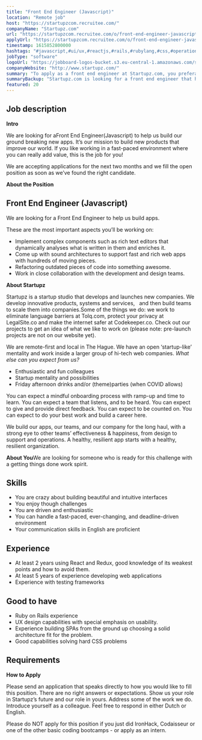```yaml
---
title: "Front End Engineer (Javascript)"
location: "Remote job"
host: "https://startupzcom.recruitee.com/"
companyName: "Startupz.com"
url: "https://startupzcom.recruitee.com/o/front-end-engineer-javascript-4"
applyUrl: "https://startupzcom.recruitee.com/o/front-end-engineer-javascript-4/c/new"
timestamp: 1615852800000
hashtags: "#javascript,#ui/ux,#reactjs,#rails,#rubylang,#css,#operations,#English,#Dutch"
jobType: "software"
logoUrl: "https://jobboard-logos-bucket.s3.eu-central-1.amazonaws.com/startupz-com"
companyWebsite: "http://www.startupz.com/"
summary: "To apply as a front end engineer at Startupz.com, you preferably need to have 5 years of experience developing web applications."
summaryBackup: "Startupz.com is looking for a front end engineer that has experience in: #javascript, #ui/ux, #reactjs."
featured: 20
---
```


## Job description

**Intro**

We are looking for aFront End Engineer(Javascript) to help us build our ground breaking new apps. It’s our mission to build new products that improve our world. If you like working in a fast-paced environment where you can really add value, this is the job for you!

We are accepting applications for the next two months and we fill the open position as soon as we’ve found the right candidate.

**About the Position**

## Front End Engineer (Javascript)

We are looking for a Front End Engineer to help us build apps.

These are the most important aspects you’ll be working on:

*   Implement complex components such as rich text editors that dynamically analyses what is written in them and enriches it.
*   Come up with sound architectures to support fast and rich web apps with hundreds of moving pieces.
*   Refactoring outdated pieces of code into something awesome.
*   Work in close collaboration with the development and design teams.

**About Startupz**

Startupz is a startup studio that develops and launches new companies. We develop innovative products, systems and services,   and then build teams to scale them into companies.Some of the things we do: we work to eliminate language barriers at Tolq.com, protect your privacy at LegalSite.co and make the internet safer at Codekeeper.co. Check out our projects to get an idea of what we like to work on (please note: pre-launch projects are not on our website yet).

We are remote-first and local in The Hague. We have an open ‘startup-like’ mentality and work inside a larger group of hi-tech web companies. _What else can you expect from us?_

*   Enthusiastic and fun colleagues
*   Startup mentality and possibilities
*   Friday afternoon drinks and/or (theme)parties (when COVID allows)

You can expect a mindful onboarding process with ramp-up and time to learn. You can expect a team that listens, and to be heard. You can expect to give and provide direct feedback. You can expect to be counted on. You can expect to do your best work and build a career here.

We build our apps, our teams, and our company for the long haul, with a strong eye to other teams’ effectiveness & happiness, from design to support and operations. A healthy, resilient app starts with a healthy, resilient organization.

**About You**We are looking for someone who is ready for this challenge with a getting things done work spirit.

## Skills

*   You are crazy about building beautiful and intuitive interfaces
*   You enjoy though challenges
*   You are driven and enthusiastic
*   You can handle a fast-paced, ever-changing, and deadline-driven environment
*   Your communication skills in English are proficient

## Experience

*   At least 2 years using React and Redux, good knowledge of its weakest points and how to avoid them.
*   At least 5 years of experience developing web applications
*   Experience with testing frameworks

## Good to have

*   Ruby on Rails experience
*   UX design capabilities with special emphasis on usability.
*   Experience building SPAs from the ground up choosing a solid architecture fit for the problem.
*   Good capabilities solving hard CSS problems

## Requirements

**How to Apply**

Please send an application that speaks directly to how you would like to fill this position. There are no right answers or expectations. Show us your role in Startupz’s future and our role in yours. Address some of the work we do. Introduce yourself as a colleague. Feel free to respond in either Dutch or English.

Please do NOT apply for this position if you just did IronHack, Codaisseur or one of the other basic coding bootcamps - or apply as an intern.

